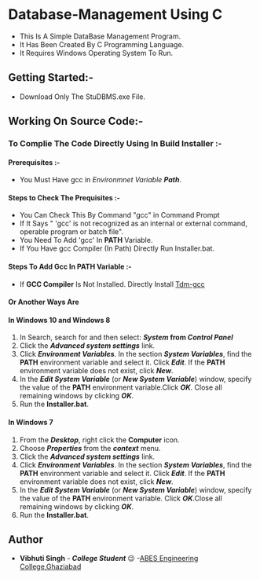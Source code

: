 
# Database-Management Using C 

   * This Is A Simple DataBase Management Program.
   * It Has Been Created By C Programming Language. 
   * It Requires Windows Operating System To Run.

## Getting Started:-
* Download Only The StuDBMS.exe File.

## Working On Source Code:-

  
### To Complie The Code Directly Using In Build Installer :-

####  Prerequisites :-
 * You Must Have gcc in _Environmnet Variable **Path**_.
#### Steps to Check The Prequisites :- 
 * You Can Check This By Command "gcc" in Command Prompt
 * If It Says " 'gcc' is not recognized as an internal or external command, operable program or batch file".
 * You Need To Add 'gcc' In **PATH** Variable.
 * If You Have gcc Compiler (In Path) Directly Run Installer.bat. 
 
#### Steps To Add Gcc In PATH Variable :-

 * If **GCC Compiler** Is Not Installed. Directly Install [Tdm-gcc](http://tdm-gcc.tdragon.net/download)
#### Or Another Ways Are
#### In Windows 10 and Windows 8
1. In Search, search for and then select: **_System_ from _Control Panel_**
2. Click the **_Advanced system settings_** link.
3. Click **_Environment Variables_**. In the section **_System Variables_**, find the **PATH** environment variable and select it. Click **_Edit_**. If the **PATH** environment variable does not exist, click **_New_**.
4. In the **_Edit System Variable_** (or **_New System Variable_**) window, specify the value of the **PATH** environment variable.Click **_OK_**. Close all remaining windows by clicking **_OK_**.
5. Run the **Installer.bat**.

#### In Windows 7
1. From the **_Desktop_**, right click the **Computer** icon.
2. Choose **_Properties_** from the **_context_** menu.
3. Click the **_Advanced system settings_** link.
4. Click **_Environment Variables_**. In the section **_System Variables_**, find the **PATH** environment variable and select it. Click **_Edit_**. If the **PATH** environment variable does not exist, click **_New_**.
5. In the **_Edit System Variable_** (or **_New System Variable_**) window, specify the value of the **PATH** environment variable. Click **_OK_**.Close all remaining windows by clicking **_OK_**.
6. Run the **Installer.bat**.


## Author
* **Vibhuti Singh** - **_College Student_** :wink: -[ABES Engineering College,Ghaziabad](https://www.abes.ac.in/)

